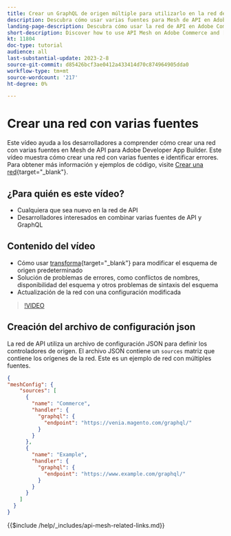 ```yaml
---
title: Crear un GraphQL de origen múltiple para utilizarlo en la red de API
description: Descubra cómo usar varias fuentes para Mesh de API en Adobe Commerce y [!DNL Adobe App Builder]. Obtenga información sobre algunos errores comunes y cómo resolverlos.
landing-page-description: Descubra cómo usar la red de API en Adobe Commerce y [!DNL Adobe App Builder]. Obtenga información sobre la creación de una red que tenga varias fuentes y cómo resolver algunos errores comunes.
short-description: Discover how to use API Mesh on Adobe Commerce and [!DNL Adobe App Builder]. Learn about creating a mesh that has multiple sources and how to resolve some common errors.
kt: 11804
doc-type: tutorial
audience: all
last-substantial-update: 2023-2-8
source-git-commit: d85426bcf3ae0412a433414d70c874964905dda0
workflow-type: tm+mt
source-wordcount: '217'
ht-degree: 0%

---
```


# Crear una red con varias fuentes

Este vídeo ayuda a los desarrolladores a comprender cómo crear una red con varias fuentes en Mesh de API para Adobe Developer App Builder. Este vídeo muestra cómo crear una red con varias fuentes e identificar errores. Para obtener más información y ejemplos de código, visite [Crear una red](https://developer.adobe.com/graphql-mesh-gateway/gateway/create-mesh/#create-a-mesh-1){target="_blank"}.

## ¿Para quién es este vídeo?

* Cualquiera que sea nuevo en la red de API
* Desarrolladores interesados en combinar varias fuentes de API y GraphQL

## Contenido del vídeo

* Cómo usar [transforma](https://developer.adobe.com/graphql-mesh-gateway/gateway/transforms/){target="_blank"} para modificar el esquema de origen predeterminado
* Solución de problemas de errores, como conflictos de nombres, disponibilidad del esquema y otros problemas de sintaxis del esquema
* Actualización de la red con una configuración modificada

>[!VIDEO](https://video.tv.adobe.com/v/3414125?quality=12&learn=on)

## Creación del archivo de configuración json

La red de API utiliza un archivo de configuración JSON para definir los controladores de origen. El archivo JSON contiene un `sources` matriz que contiene los orígenes de la red. Este es un ejemplo de red con múltiples fuentes.

```json
{
"meshConfig": {
    "sources": [
      {
        "name": "Commerce",
        "handler": {
          "graphql": {
            "endpoint": "https://venia.magento.com/graphql/"
          }
        }
      },
      {
        "name": "Example",
        "handler": {
          "graphql": {
            "endpoint": "https://www.example.com/graphql/"
          }
        }
      }
    ]
  }
}
```

{{$include /help/_includes/api-mesh-related-links.md}}
